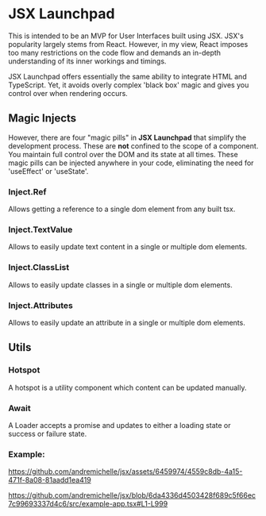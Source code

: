 # JSX Launchpad

This is intended to be an MVP for User Interfaces built using JSX. JSX's popularity largely stems from React. However,
in my view, React imposes too many restrictions on the code flow and demands an in-depth understanding of its inner
workings and timings.

JSX Launchpad offers essentially the same ability to integrate HTML and TypeScript. Yet, it avoids overly complex 'black
box' magic and gives you control over when rendering occurs.

## Magic Injects

However, there are four "magic pills" in **JSX Launchpad** that simplify
the development process. These are **not** confined to the scope of a component. You maintain full control over the DOM
and
its state at all times. These magic pills can be injected anywhere in your code, eliminating the need for 'useEffect'
or 'useState'.

### Inject.Ref

Allows getting a reference to a single dom element from any built tsx.

### Inject.TextValue

Allows to easily update text content in a single or multiple dom elements.

### Inject.ClassList

Allows to easily update classes in a single or multiple dom elements.

### Inject.Attributes

Allows to easily update an attribute in a single or multiple dom elements.

## Utils

### Hotspot

A hotspot is a utility component which content can be updated manually.

### Await

A Loader accepts a promise and updates to either a loading state or success or failure state.

### Example:

https://github.com/andremichelle/jsx/assets/6459974/4559c8db-4a15-471f-8a08-81aadd1ea419


https://github.com/andremichelle/jsx/blob/6da4336d4503428f689c5f66ec7c99693337d4c6/src/example-app.tsx#L1-L999
